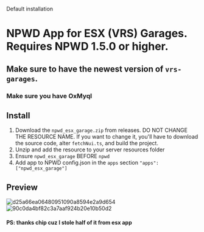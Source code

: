 









Default installation

# NPWD App for ESX (VRS) Garages. Requires NPWD 1.5.0 or higher.

## Make sure to have the newest version of `vrs-garages`.

### Make sure you have OxMyql

## Install
1. Download the `npwd_esx_garage.zip` from releases. DO NOT CHANGE THE RESOURCE NAME. If you want to change it, you'll have to download the source code, alter `fetchNui.ts`, and build the project.
2. Unzip and add the resource to your server resources folder
3. Ensure `npwd_esx_garage` BEFORE `npwd`
4. Add app to NPWD config.json in the `apps` section `"apps": ["npwd_esx_garage"]`

## Preview
![d25a66ea06480951090a8594e2a9d654](https://user-images.githubusercontent.com/97451137/184982652-c69ee34d-bdd9-4cf6-adb1-a0a8429a4649.png)
![90c0da4bf82c3a7aaf924b20e10b50d2](https://user-images.githubusercontent.com/97451137/184982700-7837d503-b367-4f07-b5a0-99b5a0a4caed.png)


#### PS: thanks chip cuz I stole half of it from esx app
